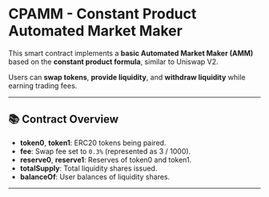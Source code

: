 # CPAMM - Constant Product Automated Market Maker

This smart contract implements a **basic Automated Market Maker (AMM)** based on the **constant product formula**, similar to Uniswap V2.

Users can **swap tokens**, **provide liquidity**, and **withdraw liquidity** while earning trading fees.

---

## 📚 Contract Overview

- **token0**, **token1**: ERC20 tokens being paired.
- **fee**: Swap fee set to `0.3%` (represented as 3 / 1000).
- **reserve0**, **reserve1**: Reserves of token0 and token1.
- **totalSupply**: Total liquidity shares issued.
- **balanceOf**: User balances of liquidity shares.

---
